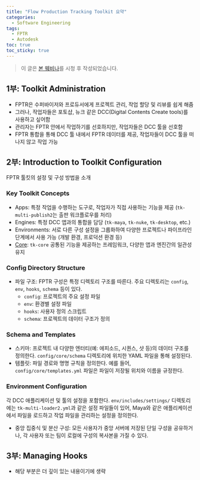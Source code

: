 ```yaml
---
title: "Flow Production Tracking Toolkit 요약"
categories:
  - Software Engineering
tags:
  - FPTR
  - Autodesk
toc: true
toc_sticky: true
---
```

> 이 글은 [본 웨비나](https://www.youtube.com/watch?v=7qZfy7KXXX0)를 시청 후 작성되었습니다.

## 1부: Toolkit Administration

- FPTR은 수퍼바이저와 프로듀서에게 프로젝트 관리, 작업 할당 및 리뷰를 쉽게 해줌
- 그러나, 작업자들은 포토샵, 뉴크 같은 DCC(Digital Contents Create tools)를 사용하고 싶어함
- 관리자는 FPTR 안에서 작업하기를 선호하지만, 작업자들은 DCC 툴을 선호함
- FPTR 통합을 통해 DCC 툴 내에서 FPTR 데이터를 제공, 작업자들이 DCC 툴을 떠나지 않고 작업 가능

## 2부: Introduction to Toolkit Configuration

FPTR 툴킷의 설정 및 구성 방법을 소개

### Key Toolkit Concepts

- Apps: 특정 작업을 수행하는 도구로, 작업자가 직접 사용하는 기능을 제공 (`tk-multi-publish2`는 출판 워크플로우를 처리)
- Engines: 특정 DCC 앱과의 통합을 담당 (`tk-maya`, `tk-nuke`, `tk-desktop`, etc.)
- Environments: 서로 다른 구성 설정을 그룹화하여 다양한 프로젝트나 파이프라인 단계에서 사용 가능 (개발 환경, 프로덕션 환경 등)
- [Core](https://developers.shotgridsoftware.com/tk-core/core.html): `tk-core` 공통된 기능을 제공하는 프레임워크, 다양한 앱과 엔진간의 일관성 유지

### Config Directory Structure

- 파일 구조: FPTR 구성은 특정 디렉토리 구조를 따른다. 주요 디렉토리는 `config`, `env`, `hooks`, `schema` 등이 있다.
  - `config`: 프로젝트의 주요 설정 파일
  - `env`: 환경별 설정 파일
  - `hooks`: 사용자 정의 스크립트
  - `schema`: 프로젝트의 데이터 구조가 정의

### Schema and Templates

- 스키마: 프로젝트 내 다양한 엔터티(예: 에피소드, 시퀀스, 샷 등)의 데이터 구조를 정의한다. `config/core/schema` 디렉토리에 위치한 YAML 파일을 통해 설정된다.
- 템플릿: 파일 경로와 명명 규칙을 정의한다. 예를 들어, `config/core/templates.yml` 파일은 파일이 저장될 위치와 이름을 규정한다.

### Environment Configuration
각 DCC 애플리케이션 및 툴의 설정을 포함한다. `env/includes/settings/` 디렉토리에는 `tk-multi-loader2.yml`과 같은 설정 파일들이 있어, Maya와 같은 애플리케이션에서 파일을 로드하고 작업 파일을 관리하는 설정을 정의한다.
- 중앙 집중식 및 분산 구성: 모든 사용자가 중앙 서버에 저장된 단일 구성을 공유하거나, 각 사용자 또는 팀이 로컬에 구성의 복사본을 가질 수 있다.

## 3부: Managing Hooks

- 해당 부분은 더 깊이 있는 내용이기에 생략
